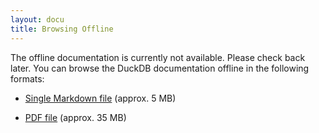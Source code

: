 ```yaml
---
layout: docu
title: Browsing Offline
---
```


The offline documentation is currently not available. Please check back later.
You can browse the DuckDB documentation offline in the following formats:

* [Single Markdown file](http://blobs.duckdb.org/docs/duckdb-docs.md) (approx. 5 MB)

* [PDF file](http://blobs.duckdb.org/docs/duckdb-docs.pdf) (approx. 35 MB)
